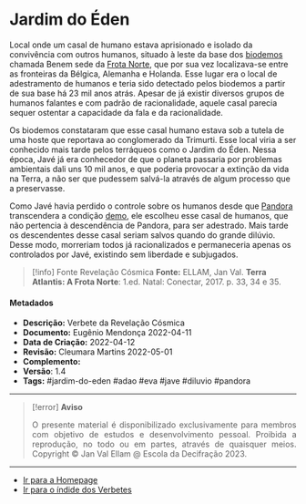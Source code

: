 # Jardim do Éden

Local onde um casal de humano estava aprisionado e isolado da convivência com outros humanos, situado à leste da base dos [biodemos](Biodemo.md) chamada Benem sede da [Frota Norte](Frota%20Norte.md), que por sua vez localizava-se entre as fronteiras da Bélgica, Alemanha e Holanda. Esse lugar era o local de adestramento de humanos e teria sido detectado pelos biodemos a partir de sua base há 23 mil anos atrás. Apesar de já existir diversos grupos de humanos falantes e com padrão de racionalidade, aquele casal parecia sequer ostentar a capacidade da fala e da racionalidade.

Os biodemos constataram que esse casal humano estava sob a tutela de uma hoste que reportava ao conglomerado da Trimurti. Esse local viria a ser conhecido mais tarde pelos terráqueos como o Jardim do Éden. Nessa época, Javé já era conhecedor de que o planeta passaria por problemas ambientais dali uns 10 mil anos, e que poderia provocar a extinção da vida na Terra, a não ser que pudessem salvá-la através de algum processo que a preservasse.

Como Javé havia perdido o controle sobre os humanos desde que [Pandora](Pandora.md) transcendera a condição [demo](Demos.md), ele escolheu esse casal de humanos, que não pertencia à descendência de Pandora, para ser adestrado. Mais tarde os descendentes desse casal seriam salvos quando do grande dilúvio. Desse modo, morreriam todos já racionalizados e permaneceria apenas os controlados por Javé, existindo sem liberdade e subjugados.

> [!info] Fonte Revelação Cósmica
> **Fonte:** ELLAM, Jan Val. **Terra Atlantis: A Frota Norte**: 1.ed. Natal: Conectar, 2017. p. 33, 34 e 35.

#### Metadados

-   **Descrição:** Verbete da Revelação Cósmica
-   **Documento:** Eugênio Mendonça 2022-04-11
-   **Data de Criação:** 2022-04-12
-   **Revisão:** Cleumara Martins 2022-05-01
-   **Complemento:**
-   **Versão**: 1.4
-   **Tags:** #jardim-do-eden #adao #eva #jave #diluvio #pandora

---
> [!error] **Aviso**
> <p align="justify">O presente material é disponibilizado exclusivamente para membros com objetivo de estudos e desenvolvimento pessoal. Proibida a reprodução, no todo ou em partes, através de quaisquer meios. Copyright © Jan Val Ellam @ Escola da Decifração 2023. </p>

---
- [Ir para a Homepage](Homepage.canvas)
- [Ir para o índide dos Verbetes](ÍNDIDE%20GERAL%20DOS%20VERBETES.canvas)